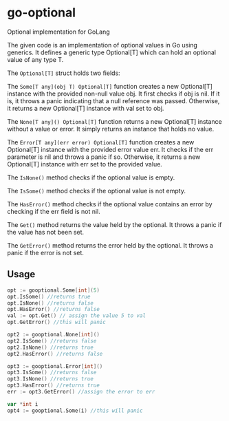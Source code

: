 # go-optional

Optional implementation for GoLang

The given code is an implementation of optional values in Go using generics. It defines a generic type Optional[T] which can hold an optional value of any type T.

The `Optional[T]` struct holds two fields:

The `Some[T any](obj T) Optional[T]` function creates a new Optional[T] instance with the provided non-null value obj. It first checks if obj is nil. If it is, it throws a panic indicating that a null reference was passed. Otherwise, it returns a new Optional[T] instance with val set to obj.

The `None[T any]() Optional[T]` function returns a new Optional[T] instance without a value or error. It simply returns an instance that holds no value.

The `Error[T any](err error) Optional[T]` function creates a new Optional[T] instance with the provided error value err. It checks if the err parameter is nil and throws a panic if so. Otherwise, it returns a new Optional[T] instance with err set to the provided value.

The `IsNone()` method checks if the optional value is empty.

The `IsSome()` method checks if the optional value is not empty.

The `HasError()` method checks if the optional value contains an error by checking if the err field is not nil.

The `Get()` method returns the value held by the optional. It throws a panic if the value has not been set.

The `GetError()` method returns the error held by the optional. It throws a panic if the error is not set.

## Usage

```go
opt := gooptional.Some[int](5)
opt.IsSome() //returns true
opt.IsNone() //returns false
opt.HasError() //returns false
val := opt.Get() // assign the value 5 to val
opt.GetError() //this will panic

opt2 := gooptional.None[int]()
opt2.IsSome() //returns false
opt2.IsNone() //returns true
opt2.HasError() //returns false

opt3 := gooptional.Error[int]()
opt3.IsSome() //returns false
opt3.IsNone() //returns true
opt3.HasError() //returns true
err := opt3.GetError() //assign the error to err

var *int i
opt4 := gooptional.Some(i) //this will panic
```

